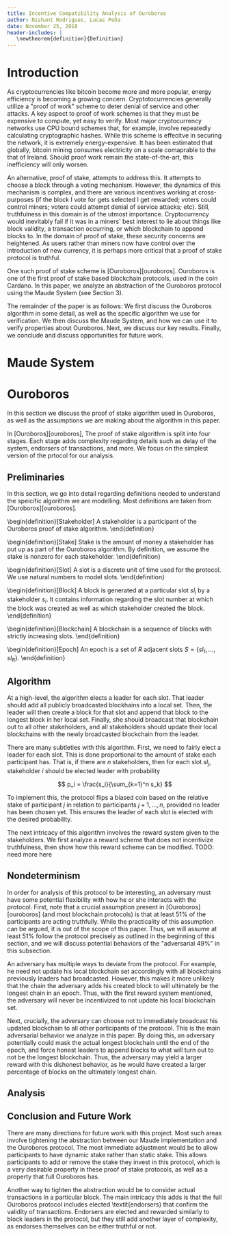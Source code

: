 ```yaml
---
title: Incentive Compatibility Analysis of Ouroboros
author: Nishant Rodrigues, Lucas Peña
date: November 25, 2018
header-includes: |
   \newtheorem{definition}{Definition}
---
```


# Introduction

As cryptocurrencies like bitcoin become more and more popular, energy efficiency
is becoming a growing concern. Cryptotocurrencies generally utilize a "proof of
work" scheme to deter denial of service and other attacks. A key aspect to proof
of work schemes is that they must be expensive to compute, yet easy to
verify. Most major cryptocurrency networks use CPU bound schemes that, for
example, involve repeatedly calculating cryptographic hashes. While this scheme
is effecitve in securing the network, it is extremely energy-expensive. It has
been estimated that globally, bitcoin mining consumes electricity on a scale
comaprable to the that of Ireland. Should proof work remain the
state-of-the-art, this inefficiency will only worsen. 

An alternative, proof of stake, attempts to address this. It attempts to choose
a block through a voting mechanism. However, the dynamics of this mechanism is
complex, and there are various incentives working at cross-purposes (if the
block I vote for gets selected I get rewarded; voters could control miners;
voters could attempt denial of service attacks; etc). Still, truthfulness in
this domain is of the utmost importance. Cryptocurrency would inevitably fail if
it was in a miners' best interest to lie about things like block validity, a
transaction occurring, or which blockchain to append blocks to. In the domain of
proof of stake, these security concerns are heightened. As users rather than
miners now have control over the introduction of new currency, it is perhaps
more critical that a proof of stake protocol is truthful.

One such proof of stake scheme is [Ouroboros][ouroboros]. Ouroboros is one of
the first proof of stake based blockchain protocols, used in the coin Cardano.
In this paper, we analyze an abstraction of the Ouroboros protocol using the
Maude System (see Section 3). 

The remainder of the paper is as follows: We first discuss the Ouroboros
algorithm in some detail, as well as the specific algorithm we use for
verification. We then discuss the Maude System, and how we can use it to verify
properties about Ouroboros. Next, we discuss our key results. Finally, we
conclude and discuss opportunities for future work.

# Maude System

# Ouroboros

In this section we discuss the proof of stake algorithm used in Ouroboros, as
well as the assumptions we are making about the algorithm in this paper.

In [Ouroboros][ouroboros], The proof of stake algorithm is split into four
stages. Each stage adds complexity regarding details such as delay of the
system, endorsers of transactions, and more. We focus on the simplest version of
the prtocol for our analysis.

## Preliminaries

In this section, we go into detail regarding definitions needed to understand
the speicific algorithm we are modelling. Most definitions are taken from
[Ouroboros][ouroboros].

\begin{definition}[Stakeholder]
A stakeholder is a participant of the Ouroboros proof of stake algorithm.
\end{definition}

\begin{definition}[Stake]
Stake is the amount of money a stakeholder has put up as part of the Ouroboros 
algorithm. By definition, we assume the stake is nonzero for each stakeholder.
\end{definition}

\begin{definition}[Slot]
A slot is a discrete unit of time used for the protocol. We use natural numbers to model slots.
\end{definition}

\begin{definition}[Block]
A block is generated at a particular slot $sl_i$ by a stakeholder $s_i$.
It contains information regarding the slot number at which the block was created
as well as which stakeholder created the block.
\end{definition}

\begin{definition}[Blockchain]
A blockchain is a sequence of blocks with strictly increasing slots.
\end{definition}

\begin{definition}[Epoch]
An epoch is a set of $R$ adjacent slots $S = \{sl_1, \ldots, sl_R\}$.
\end{definition}

## Algorithm

At a high-level, the algorithm elects a leader for each slot. That leader should
add all publicly broadcasted blockhains into a local set. Then, the leader will
then create a block for that slot and append that block to the longest block in
her local set. Finally, she should broadcast that blockchain out to all other
stakeholders, and all stakeholders should update their local blockchains with
the newly broadcasted blockchain from the leader.

There are many subtleties with this algorithm. First, we need to fairly elect a
leader for each slot. This is done proportional to the amount of stake each
participant has. That is, if there are $n$ stakeholders, then for each slot $sl_j$,
stakeholder $i$ should be elected leader with probability

$$ p_i = \frac{s_i}{\sum_{k=1}^n s_k} $$

To implement this, the protocol flips a biased coin based on the relative stake
of participant $j$ in relation to participants $j+1,\ldots,n$, provided no
leader has been chosen yet. This ensures the leader of each slot is elected with
the desired probability.

The next intricacy of this algorithm involves the reward system given to the
stakeholders. We first analyze a reward scheme that does not incentivize
truthfulness, then show how this reward scheme can be modified.
TODO: need more here

## Nondeterminism

In order for analysis of this protocol to be interesting, an adversary must have
some potential flexibility with how he or she interacts with the
protocol. First, note that a crucial assumption present in
[Ouroboros][ouroboros] (and most blockchain protocols) is that at least 51% of
the participants are acting truthfully. While the practicality of this
assumption can be argued, it is out of the scope of this paper. Thus, we will
assume at least 51% follow the protocol precisely as outlined in the beginning
of this section, and we will discuss potential behaviors of the "adversarial
49%" in this subsection.

An adversary has multiple ways to deviate from the protocol. For example, he
need not update his local blockchain set accordingly with all blockchains
previously leaders had broadcasted. However, this makes it more unlikely that
the chain the adversary adds his created block to will ultimately be the longest
chain in an epoch. Thus, with the first reward system mentioned, the adversary
will never be incentivized to not update his local blockchain set.

Next, crucially, the adversary can choose not to immediately broadcast his
updated blockchain to all other participants of the protocol. This is the main
adversarial behavior we analyze in this paper. By doing this, an adversary
potentially could mask the actual longest blockchain until the end of the epoch,
and force honest leaders to append blocks to what will turn out to not be the
longest blockchain. Thus, the adversary may yield a larger reward with this
dishonest behavior, as he would have created a larger percentage of blocks on
the ultimately longest chain.

## Analysis

## Conclusion and Future Work

There are many directions for future work with this project. Most such areas
involve tightening the abstraction between our Maude implementation and the
Ouroboros protocol. The most immediate adjustment would be to allow participants
to have dynamic stake rather than static stake. This allows participants to add
or remove the stake they invest in this protocol, which is a very desirable
property in these proof of stake protocols, as well as a property that full
Ouroboros has.

Another way to tighten the abstraction would be to consider actual transactions
in a particular block. The main intricacy this adds is that the full Ouroboros
protocol includes elected \textit{endorsers} that confirm the validity of
transactions. Endorsers are elected and rewarded similarly to block leaders in
the protocol, but they still add another layer of complexity, as endorses
themselves can be either truthful or not.

